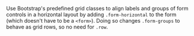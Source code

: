 Use Bootstrap's predefined grid classes to align labels and groups of form controls in a horizontal layout by adding `.form-horizontal` to the form (which doesn't have to be a `<form>`). Doing so changes `.form-groups` to behave as grid rows, so no need for `.row`.